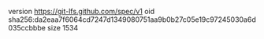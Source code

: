 version https://git-lfs.github.com/spec/v1
oid sha256:da2eaa7f6064cd7247d1349080751aa9b0b27c05e19c97245030a6d035ccbbbe
size 1534
